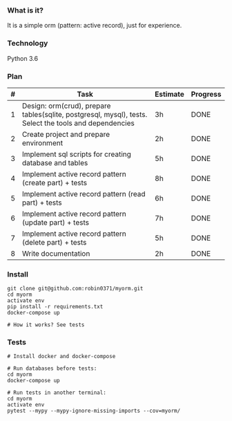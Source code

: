### What is it?

It is a simple orm (pattern: active record), just for experience.


### Technology

Python 3.6


### Plan
| # | Task | Estimate | Progress |
| ------------ | ------------ | ------------ | ------------ |
| 1 | Design: orm(crud), prepare tables(sqlite, postgresql, mysql), tests. Select the tools and dependencies | 3h | DONE |
| 2 | Create project and prepare environment | 2h | DONE |
| 3 | Implement sql scripts for creating database and tables | 5h  | DONE |
| 4 | Implement active record pattern (create part) + tests | 8h  | DONE |
| 5 | Implement active record pattern (read part) + tests | 6h  | DONE |
| 6 | Implement active record pattern (update part) + tests | 7h  | DONE |
| 7 | Implement active record pattern (delete part) + tests | 5h  | DONE |
| 8 | Write documentation | 2h | DONE |


### Install

    git clone git@github.com:robin0371/myorm.git
    cd myorm
    activate env
    pip install -r requirements.txt
    docker-compose up

    # How it works? See tests


### Tests
    # Install docker and docker-compose

    # Run databases before tests:
    cd myorm
    docker-compose up

    # Run tests in another terminal:
    cd myorm
    activate env
    pytest --mypy --mypy-ignore-missing-imports --cov=myorm/
